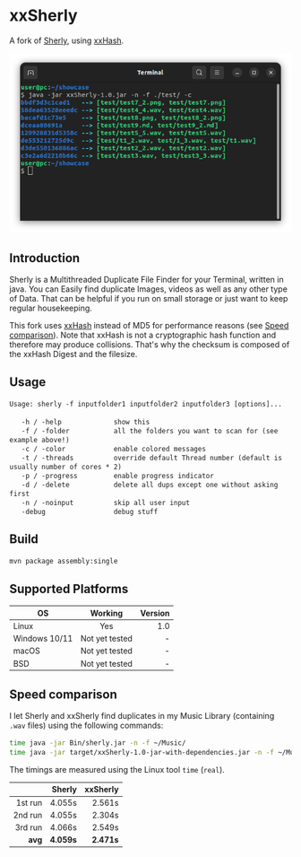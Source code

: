 # xxSherly

A fork of [Sherly](https://github.com/BlyDoesCoding/Sherly), using [xxHash](https://github.com/Cyan4973/xxHash).

![](./images/screenshot.png)

## Introduction

Sherly is a Multithreaded Duplicate File Finder for your Terminal, written in java. You can Easily find duplicate Images, videos as well as any other type of Data. That can be helpful if you run on small storage or just want to keep regular housekeeping.

This fork uses [xxHash](https://github.com/Cyan4973/xxHash) instead of MD5 for performance reasons (see [Speed comparison](#speed-comparison)).
Note that xxHash is not a cryptographic hash function and therefore may produce collisions. That's why the checksum is composed of the xxHash Digest and the filesize.

## Usage

```console
Usage: sherly -f inputfolder1 inputfolder2 inputfolder3 [options]...
 
   -h / -help             show this
   -f / -folder           all the folders you want to scan for (see example above!)
   -c / -color            enable colored messages
   -t / -threads          override default Thread number (default is usually number of cores * 2)
   -p / -progress         enable progress indicator
   -d / -delete           delete all dups except one without asking first
   -n / -noinput          skip all user input
   -debug                 debug stuff
```

## Build

```bash
mvn package assembly:single
```

## Supported Platforms

| OS                |    Working     | Version |
| ----------------- | :------------: | ------: |
| Linux             |      Yes       |     1.0 |
| Windows 10/11     | Not yet tested |       - |
| macOS             | Not yet tested |       - |
| BSD               | Not yet tested |       - |

## Speed comparison

I let Sherly and xxSherly find duplicates in my Music Library (containing `.wav` files) using the following commands:

```bash
time java -jar Bin/sherly.jar -n -f ~/Music/
time java -jar target/xxSherly-1.0-jar-with-dependencies.jar -n -f ~/Music/
```

The timings are measured using the Linux tool `time` (`real`).

|           |        Sherly |        xxSherly |
| --------: | ------------: | --------------: |
|  1st run  |        4.055s |          2.561s |
|  2nd run  |        4.055s |          2.304s |
|  3rd run  |        4.066s |          2.549s |
|  **avg**  |    **4.059s** |      **2.471s** |
